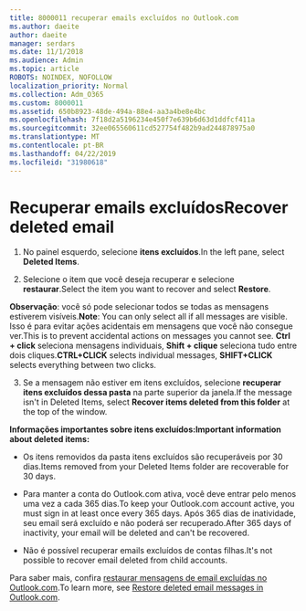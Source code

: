 ```yaml
---
title: 8000011 recuperar emails excluídos no Outlook.com
ms.author: daeite
author: daeite
manager: serdars
ms.date: 11/1/2018
ms.audience: Admin
ms.topic: article
ROBOTS: NOINDEX, NOFOLLOW
localization_priority: Normal
ms.collection: Adm_O365
ms.custom: 8000011
ms.assetid: 650b8923-48de-494a-88e4-aa3a4be8e4bc
ms.openlocfilehash: 7f18d2a5196234e450f7e639b6d63d1ddfcf411a
ms.sourcegitcommit: 32ee065560611cd527754f482b9ad244878975a0
ms.translationtype: MT
ms.contentlocale: pt-BR
ms.lasthandoff: 04/22/2019
ms.locfileid: "31980618"
---
```

# <a name="recover-deleted-email"></a><span data-ttu-id="9d5ec-102">Recuperar emails excluídos</span><span class="sxs-lookup"><span data-stu-id="9d5ec-102">Recover deleted email</span></span>

1. <span data-ttu-id="9d5ec-103">No painel esquerdo, selecione **itens excluídos**.</span><span class="sxs-lookup"><span data-stu-id="9d5ec-103">In the left pane, select **Deleted Items**.</span></span> 
    
2. <span data-ttu-id="9d5ec-104">Selecione o item que você deseja recuperar e selecione **restaurar**.</span><span class="sxs-lookup"><span data-stu-id="9d5ec-104">Select the item you want to recover and select **Restore**.</span></span> 
  
 <span data-ttu-id="9d5ec-105">**Observação**: você só pode selecionar todos se todas as mensagens estiverem visíveis.</span><span class="sxs-lookup"><span data-stu-id="9d5ec-105">**Note**: You can only select all if all messages are visible.</span></span> <span data-ttu-id="9d5ec-106">Isso é para evitar ações acidentais em mensagens que você não consegue ver.</span><span class="sxs-lookup"><span data-stu-id="9d5ec-106">This is to prevent accidental actions on messages you cannot see.</span></span> <span data-ttu-id="9d5ec-107">**Ctrl + click** seleciona mensagens individuais, **Shift + clique** seleciona tudo entre dois cliques.</span><span class="sxs-lookup"><span data-stu-id="9d5ec-107">**CTRL+CLICK** selects individual messages, **SHIFT+CLICK** selects everything between two clicks.</span></span> 
    
3. <span data-ttu-id="9d5ec-108">Se a mensagem não estiver em itens excluídos, selecione **recuperar itens excluídos dessa pasta** na parte superior da janela.</span><span class="sxs-lookup"><span data-stu-id="9d5ec-108">If the message isn't in Deleted Items, select **Recover items deleted from this folder** at the top of the window.</span></span> 
    
 <span data-ttu-id="9d5ec-109">**Informações importantes sobre itens excluídos:**</span><span class="sxs-lookup"><span data-stu-id="9d5ec-109">**Important information about deleted items:**</span></span>
  
- <span data-ttu-id="9d5ec-110">Os itens removidos da pasta itens excluídos são recuperáveis por 30 dias.</span><span class="sxs-lookup"><span data-stu-id="9d5ec-110">Items removed from your Deleted Items folder are recoverable for 30 days.</span></span>
    
- <span data-ttu-id="9d5ec-111">Para manter a conta do Outlook.com ativa, você deve entrar pelo menos uma vez a cada 365 dias.</span><span class="sxs-lookup"><span data-stu-id="9d5ec-111">To keep your Outlook.com account active, you must sign in at least once every 365 days.</span></span> <span data-ttu-id="9d5ec-112">Após 365 dias de inatividade, seu email será excluído e não poderá ser recuperado.</span><span class="sxs-lookup"><span data-stu-id="9d5ec-112">After 365 days of inactivity, your email will be deleted and can't be recovered.</span></span>
    
- <span data-ttu-id="9d5ec-113">Não é possível recuperar emails excluídos de contas filhas.</span><span class="sxs-lookup"><span data-stu-id="9d5ec-113">It's not possible to recover email deleted from child accounts.</span></span>
    
<span data-ttu-id="9d5ec-114">Para saber mais, confira [restaurar mensagens de email excluídas no Outlook.com](https://go.microsoft.com/fwlink/p/?linkid=873117).</span><span class="sxs-lookup"><span data-stu-id="9d5ec-114">To learn more, see [Restore deleted email messages in Outlook.com](https://go.microsoft.com/fwlink/p/?linkid=873117).</span></span>
  

